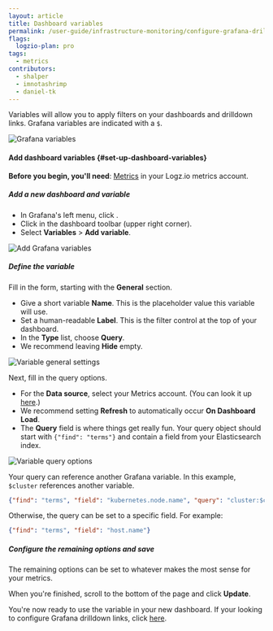 ```yaml
---
layout: article
title: Dashboard variables
permalink: /user-guide/infrastructure-monitoring/configure-grafana-drilldown-links.html
flags:
  logzio-plan: pro
tags:
  - metrics
contributors:
  - shalper
  - imnotashrimp
  - daniel-tk
---
```


Variables will allow you to apply filters on your dashboards and drilldown links.
Grafana variables are indicated with a `$`.

![Grafana variables](https://dytvr9ot2sszz.cloudfront.net/logz-docs/grafana/grafana-variables.png)

#### Add dashboard variables {#set-up-dashboard-variables}

**Before you begin, you'll need**:
[Metrics](https://app.logz.io/#/dashboard/grafana/) in your Logz.io metrics account.

<div class="tasklist">

##### Add a new dashboard and variable

* In Grafana's left menu, click <i class="fas fa-plus"></i>.
* Click <i class="fas fa-cog"></i> in the dashboard toolbar (upper right corner).
* Select **Variables** > **Add variable**.

![Add Grafana variables](https://dytvr9ot2sszz.cloudfront.net/logz-docs/grafana/add-variable.png)

##### Define the variable

Fill in the form, starting with the **General** section.

* Give a short variable **Name**. This is the placeholder value this variable will use.
* Set a human-readable **Label**. This is the filter control at the top of your dashboard.
* In the **Type** list, choose **Query**.
* We recommend leaving **Hide** empty.

![Variable general settings](https://dytvr9ot2sszz.cloudfront.net/logz-docs/grafana/add-variable1.png)


Next, fill in the query options.

* For the **Data source**, select your Metrics account. (You can look it up [here](https://app.logz.io/#/dashboard/settings/manage-accounts).)
* We recommend setting **Refresh** to automatically occur **On Dashboard Load**.
* The **Query** field is where things get really fun. Your query object should start with `{"find": "terms"}`
  and contain a field from your Elasticsearch index.

![Variable query options](https://dytvr9ot2sszz.cloudfront.net/logz-docs/grafana/variable-config--query-options.png)

  Your query can reference another Grafana variable.
  In this example, `$cluster` references another variable.

  ```json
  {"find": "terms", "field": "kubernetes.node.name", "query": "cluster:$cluster"}
  ```
  Otherwise, the query can be set to a specific field. For example:

  ```json
  {"find": "terms", "field": "host.name"}
  ```

##### Configure the remaining options and save

The remaining options can be set
to whatever makes the most sense for your metrics.

When you're finished, scroll to the bottom of the page and click **Update**.


You're now ready to use the variable in your new dashboard.
If your looking to configure Grafana drilldown links, click [here](/user-guide/infrastructure-monitoring/explore-in-kibana-drilldown-links.html).

